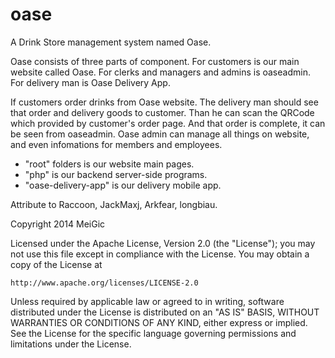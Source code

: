 oase
====

A Drink Store management system named Oase.

Oase consists of three parts of component.
For customers is our main website called Oase.
For clerks and managers and admins is oaseadmin.
For delivery man is Oase Delivery App.

If customers order drinks from Oase website.
The delivery man should see that order and delivery goods to customer.
Than he can scan the QRCode which provided by customer's order page.
And that order is complete, it can be seen from oaseadmin.
Oase admin can manage all things on website, and even infomations for members and employees.

+ "root" folders is our website main pages.
+ "php" is our backend server-side programs.
+ "oase-delivery-app" is our delivery mobile app.

Attribute to Raccoon, JackMaxj, Arkfear, longbiau.

Copyright 2014 MeiGic

Licensed under the Apache License, Version 2.0 (the "License");
you may not use this file except in compliance with the License.
You may obtain a copy of the License at

    http://www.apache.org/licenses/LICENSE-2.0

Unless required by applicable law or agreed to in writing, software
distributed under the License is distributed on an "AS IS" BASIS,
WITHOUT WARRANTIES OR CONDITIONS OF ANY KIND, either express or implied.
See the License for the specific language governing permissions and
limitations under the License.
